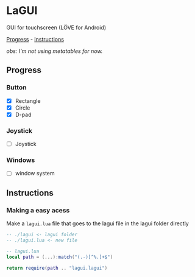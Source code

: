 # LaGUI

GUI for touchscreen (LÖVE for Android)

[Progress](#Progress) - [Instructions](#Instructions)


_obs: I'm not using metatables for now._

## Progress
### Button
- [x] Rectangle
- [x] Circle
- [x] D-pad

### Joystick
- [ ] Joystick

### Windows
- [ ] window system

## Instructions


### Making a easy acess
Make a `lagui.lua` file that goes to the lagui file in the lagui folder directly
```lua
-- ./lagui <- lagui folder
-- ./lagui.lua <- new file
```
```lua
-- lagui.lua
local path = (...):match("(.-)[^%.]+$")

return require(path .. "lagui.lagui")
```

